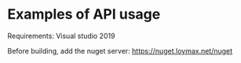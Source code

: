 # Examples of API usage

Requirements:
Visual studio 2019

Before building, add the nuget server: 
https://nuget.loymax.net/nuget
